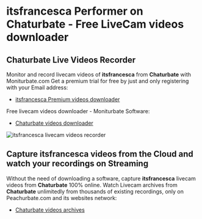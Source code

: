 # itsfrancesca Performer on Chaturbate - Free LiveCam videos downloader

## Chaturbate Live Videos Recorder

Monitor and record livecam videos of **itsfrancesca** from **Chaturbate** with Moniturbate.com
Get a premium trial for free by just and only registering with your Email address:
* [itsfrancesca Premium videos downloader](https://moniturbate.com/request-demo-licence-key.html)

Free livecam videos downloader - Moniturbate Software:
* [Chaturbate videos downloader](https://moniturbate.com/moniturbate-download-software.html)

![itsfrancesca livecam videos recorder](https://peachurnet.com/templates/moniturbate-software.png)


## Capture itsfrancesca videos from the Cloud and watch your recordings on Streaming

Without the need of downloading a software, capture **itsfrancesca** livecam videos from **Chaturbate** 100% online.
Watch Livecam archives from **Chaturbate** unlimitedly from thousands of existing recordings, only on Peachurbate.com and its websites network:
* [Chaturbate videos archives](https://peachurnet.com/)